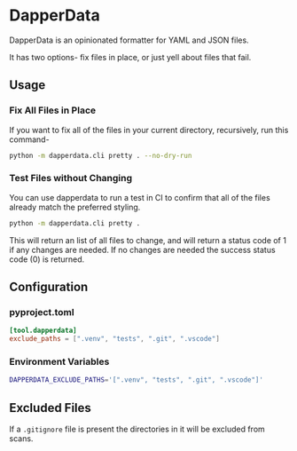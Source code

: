 # DapperData

DapperData is an opinionated formatter for YAML and JSON files.

It has two options- fix files in place, or just yell about files that fail.

## Usage

### Fix All Files in Place

If you want to fix all of the files in your current directory, recursively, run this command-

```bash
python -m dapperdata.cli pretty . --no-dry-run
```

### Test Files without Changing

You can use dapperdata to run a test in CI to confirm that all of the files already match the preferred styling.

```bash
python -m dapperdata.cli pretty .
```

This will return an list of all files to change, and will return a status code of 1 if any changes are needed. If no changes are needed the success status code (0) is returned.


## Configuration

### pyproject.toml

```toml
[tool.dapperdata]
exclude_paths = [".venv", "tests", ".git", ".vscode"]
```

### Environment Variables

```bash
DAPPERDATA_EXCLUDE_PATHS='[".venv", "tests", ".git", ".vscode"]'
```

## Excluded Files

If a `.gitignore` file is present the directories in it will be excluded from scans.
